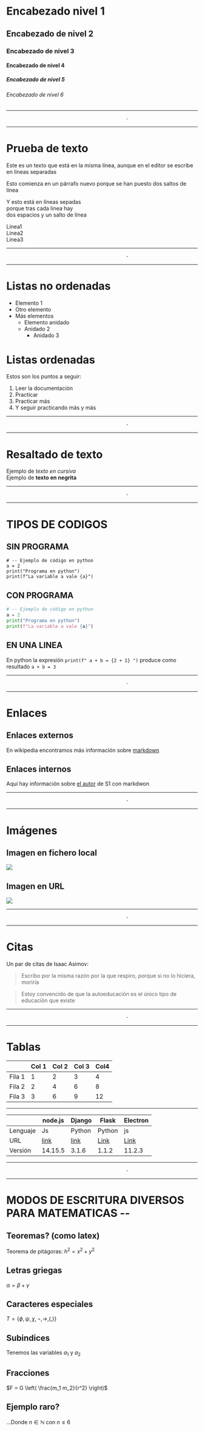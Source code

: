 # Encabezado nivel 1
## Encabezado de nivel 2
### Encabezado de nivel 3
#### Encabezado de nivel 4
##### Encabezado de nivel 5
###### Encabezado de nivel 6
***
                                                -
***
# Prueba de texto

Este es un texto que está en 
la misma línea, aunque en el 
editor se escribe en líneas separadas

Esto comienza en un párrafo nuevo
porque se han puesto dos saltos de línea

Y esto está en líneas sepadas  
porque tras cada linea hay  
dos espacios y un salto de línea

Linea1  
Linea2  
Linea3  
***
                                                -
***
# Listas no ordenadas

* Elemento 1
* Otro elemento
* Más elementos
  * Elemento anidado
  * Anidado 2
    * Anidado 3   
# Listas ordenadas

Estos son los puntos a seguir:

1. Leer la documentación
2. Practicar
3. Practicar más
4. Y seguir practicando más y más
***
                                                -
***
# Resaltado de texto

Ejemplo de *texto en cursiva*  
Ejemplo de **texto en negrita**
***
                                                -
***
# TIPOS DE CODIGOS

## SIN PROGRAMA
```
# -- Ejemplo de código en python
a = 2
print("Programa en python")
print(f"La variable a vale {a}")
```
## CON PROGRAMA
```python
# -- Ejemplo de código en python
a = 2
print("Programa en python")
print(f"La variable a vale {a}")
```
## EN UNA LINEA
En python la expresión `print(f" a + b = {2 + 1} ")` produce como resultado `a + b = 3` 

***
                                                -
***

# Enlaces 

## Enlaces externos

En wikipedia encontramos más información sobre [markdown](https://es.wikipedia.org/wiki/Markdown)

## Enlaces internos

Aquí hay información sobre [el autor](https://github.com/R4CC00N) de S1 con markdwon
***
                                                -
***
# Imágenes

## Imagen en fichero local

![](mapache.gif)


## Imagen en URL

![](https://avatars.githubusercontent.com/u/123627947?v=4)

***
                                                -
***
# Citas

Un par de citas de Isaac Asimov:

> Escribo por la misma razón por la que respiro, porque si no lo hiciera, moriría

> Estoy convencido de que la autoeducación es el único tipo de educación que existe
***
                                                -
***
# Tablas
|         | Col 1 | Col 2| Col 3| Col4 |
|---------|-------|------|------|------|
|  Fila 1 |   1   |   2  |   3  |  4   |
|  Fila 2 |   2   |   4  |   6  |  8   |
|  Fila 3 |   3   |   6  |   9  |  12  |

***

|          |  node.js  | Django | Flask | Electron |
|----------|-----------|--------|-------|----------|
| Lenguaje | Js        | Python | Python| js       |
| URL      | [link](https://nodejs.org/es/) | [link](https://www.djangoproject.com/)  | [Link](https://flask.palletsprojects.com/en/1.1.x/) | [Link](https://www.electronjs.org/) |
| Versión  |  14.15.5  | 3.1.6  | 1.1.2 | 11.2.3 |

***
                                                -
***

# MODOS DE ESCRITURA DIVERSOS PARA MATEMATICAS --

## Teoremas? (como latex)
Teorema de pitágoras: $h^2 = x^2 + y^2$

## Letras griegas
$\alpha=\beta + \gamma$

## Caracteres especiales
$`T = \{\phi, \psi, \chi, \neg, \rightarrow, \left(, \right) \}`$   

## Subindices
Tenemos las variables $a_1$ y $a_2$

## Fracciones
$F = G \left( \frac{m_1 m_2}{r^2} \right)$  

## Ejemplo raro?
...Donde $n \in \mathbb{N}$ con $n \leq 6$